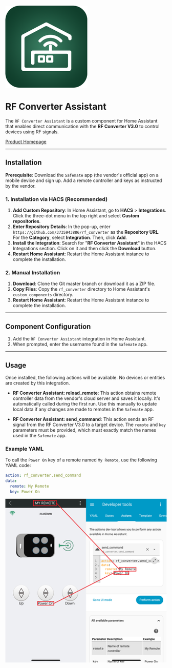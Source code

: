 ![Icon](images/icon.png)

# RF Converter Assistant

The `RF Converter Assistant` is a custom component for Home Assistant that enables direct communication with the **RF Converter V3.0** to control devices using RF signals.

[Product Homepage](https://www.yetremotecontrol.com/products-detail-165885)

-----

## Installation

**Prerequisite**: Download the `Safemate` app (the vendor's official app) on a mobile device and sign up. Add a remote controller and keys as instructed by the vendor.

### 1\. Installation via HACS (Recommended)

1.  **Add Custom Repository**: In Home Assistant, go to **HACS** \> **Integrations**. Click the three-dot menu in the top right and select **Custom repositories**.
2.  **Enter Repository Details**: In the pop-up, enter `https://github.com/3735943886/rf_converter` as the **Repository URL**. For the **Category**, select **Integration**. Then, click **Add**.
3.  **Install the Integration**: Search for "**RF Converter Assistant**" in the HACS Integrations section. Click on it and then click the **Download** button.
4.  **Restart Home Assistant**: Restart the Home Assistant instance to complete the installation.

### 2\. Manual Installation

1.  **Download**: Clone the Git master branch or download it as a ZIP file.
2.  **Copy Files**: Copy the `rf_converter` directory to Home Assistant's `custom_components` directory.
3.  **Restart Home Assistant**: Restart the Home Assistant instance to complete the installation.

-----

## Component Configuration

1.  Add the `RF Converter Assistant` integration in Home Assistant.
2.  When prompted, enter the username found in the `Safemate` app.

-----

## Usage

Once installed, the following actions will be available. No devices or entities are created by this integration.

  - **RF Converter Assistant: reload\_remote**: This action obtains remote controller data from the vendor's cloud server and saves it locally. It's automatically called during the first run. Use this manually to update local data if any changes are made to remotes in the `Safemate` app.

  - **RF Converter Assistant: send\_command**: This action sends an RF signal from the RF Converter V3.0 to a target device. The `remote` and `key` parameters must be provided, which must exactly match the names used in the `Safemate` app.

### Example YAML

To call the `Power On` key of a remote named `My Remote`, use the following YAML code:

```yaml
action: rf_converter.send_command
data:
  remote: My Remote
  key: Power On
```

![Usage](images/usage.png)
